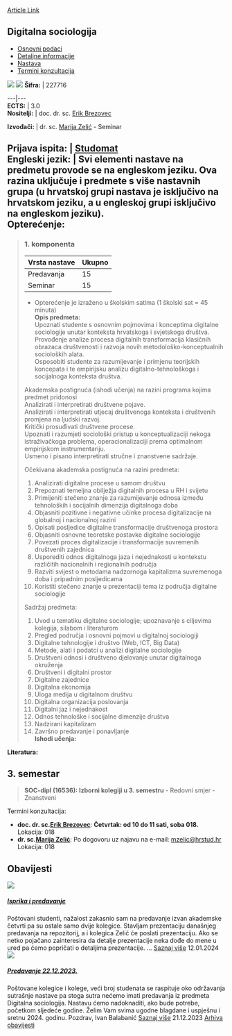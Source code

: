 [Article Link](https://www.fhs.hr/predmet/digsoc)

## Digitalna sociologija
  * [Osnovni podaci](https://www.fhs.hr/predmet/digsoc#v1id-904797_75_1_0 "Osnovni podaci")
  * [Detaljne informacije](https://www.fhs.hr/predmet/digsoc#v1id-904797_75_1_1 "Detaljne informacije")
  * [Nastava](https://www.fhs.hr/predmet/digsoc#v1id-904797_75_1_2 "Nastava")
  * [Termini konzultacija](https://www.fhs.hr/predmet/digsoc#v1id-904797_75_1_3 "Termini konzultacija")


[![](https://www.fhs.hr/img/flags/gif/hr.gif)](https://www.fhs.hr/predmet/digsoc) [![](https://www.fhs.hr/img/flags/gif/gb.gif)](https://www.fhs.hr/en/course/digsoc)
**Šifra:** |  227716  
  
---|---  
**ECTS:** |  3.0   
**Nositelji:** |  doc. dr. sc. [Erik Brezovec](https://www.fhs.hr/djelatnik/erik.brezovec)   
  
**Izvođači:** |  dr. sc. [Marija Zelić](https://www.fhs.hr/djelatnik/marija.zelic) - Seminar  
  
**Prijava ispita:** |  [Studomat](http://www.isvu.hr/studomat)  
**Engleski jezik:** |  Svi elementi nastave na predmetu provode se na engleskom jeziku. Ova razina uključuje i predmete s više nastavnih grupa (u hrvatskoj grupi nastava je isključivo na hrvatskom jeziku, a u engleskoj grupi isključivo na engleskom jeziku).   
**Opterećenje:**  
---  
> ### 1. komponenta
> | Vrsta nastave | Ukupno  
> ---|---  
> Predavanja | 15  
> Seminar | 15  
> * Opterećenje je izraženo u školskim satima (1 školski sat = 45 minuta)   
**Opis predmeta:**  
> Upoznati studente s osnovnim pojmovima i konceptima digitalne sociologije unutar konteksta hrvatskoga i svjetskoga društva.  
>  Provođenje analize procesa digitalnih transformacija klasičnih obrazaca društvenosti i razvoja novih metodološko-konceptualnih socioloških alata.  
>  Osposobiti studente za razumijevanje i primjenu teorijskih koncepata i te empirijsku analizu digitalno-tehnološkoga i socijalnoga konteksta društva.   
>    
>  Akademska postignuća (ishodi učenja) na razini programa kojima predmet pridonosi   
>  Analizirati i interpretirati društvene pojave.  
>  Analizirati i interpretirati utjecaj društvenoga konteksta i društvenih promjena na ljudski razvoj.  
>  Kritički prosuđivati društvene procese.  
>  Upoznati i razumjeti sociološki pristup u konceptualizaciji nekoga istraživačkoga problema, operacionalizaciji prema optimalnom empirijskom instrumentariju.  
>  Usmeno i pisano interpretirati stručne i znanstvene sadržaje.  
>    
>  Očekivana akademska postignuća na razini predmeta:   
>  1. Analizirati digitalne procese u samom društvu  
>  2. Prepoznati temeljna obilježja digitalnih procesa u RH i svijetu  
>  3. Primijeniti stečeno znanje za razumijevanje odnosa između tehnoloških i socijalnih dimenzija digitalnoga doba  
>  4. Objasniti pozitivne i negativne učinke procesa digitalizacije na globalnoj i nacionalnoj razini   
>  5. Opisati posljedice digitalne transformacije društvenoga prostora  
>  6. Objasniti osnovne teoretske postavke digitalne sociologije  
>  7. Povezati proces digitalizacije i transformacije suvremenih društvenih zajednica  
>  8. Usporediti odnos digitalnoga jaza i nejednakosti u kontekstu različitih nacionalnih i regionalnih područja  
>  9. Razviti svijest o metodama nadzornoga kapitalizma suvremenoga doba i pripadnim posljedicama  
>  10. Koristiti stečeno znanje u prezentaciji tema iz područja digitalne sociologije  
>    
>  Sadržaj predmeta:   
>  1. Uvod u tematiku digitalne sociologije; upoznavanje s ciljevima kolegija, silabom i literaturom  
>  2. Pregled područja i osnovni pojmovi u digitalnoj sociologiji  
>  3. Digitalne tehnologije i društvo (Web, ICT, Big Data)  
>  4. Metode, alati i podatci u analizi digitalne sociologije  
>  5. Društveni odnosi i društveno djelovanje unutar digitalnoga okruženja  
>  6. Društveni i digitalni prostor  
>  7. Digitalne zajednice  
>  8. Digitalna ekonomija  
>  9. Uloga medija u digitalnom društvu  
>  10. Digitalna organizacija poslovanja  
>  11. Digitalni jaz i nejednakost  
>  12. Odnos tehnološke i socijalne dimenzije društva  
>  13. Nadzirani kapitalizam  
>  14. Završno predavanje i ponavljanje  
**Ishodi učenja:**  

  
**Literatura:**  

  
**3. semestar**  
---  
> **SOC-dipl (16536): Izborni kolegiji u 3. semestru** - Redovni smjer - Znanstveni  
>   
Termini konzultacija: 
  * **doc. dr. sc.[Erik Brezovec](https://www.fhs.hr/djelatnik/erik.brezovec)**: 
**Četvrtak: od 10 do 11 sati, soba 018.**
Lokacija: 018 
  * **dr. sc.[Marija Zelić](https://www.fhs.hr/djelatnik/marija.zelic)**: 
Po dogovoru uz najavu na e-mail: mzelic@hrstud.hr
Lokacija: 018 


## Obavijesti
[ ![](https://www.fhs.hr/_pub/themes_static/hrstud2024/default/img/default_news.jpg) ](https://www.fhs.hr/predmet/digsoc?@=21m1q#news_121480)
#####  [Isprika i predavanje](https://www.fhs.hr/predmet/digsoc?@=21m1q#news_121480)
Poštovani studenti, nažalost zakasnio sam na predavanje izvan akademske četvrti pa su ostale samo dvije kolegice. Stavljam prezentaciju današnjeg predavanja na repozitorij, a i kolegica Zelić će poslati prezentaciju. Ako se netko pojačano zainteresira da detalje prezentacije neka dođe do mene u ured pa ćemo popričati o detaljima prezentacije. ... 
[Saznaj više](https://www.fhs.hr/predmet/digsoc?@=21m1q#news_121480)
12.01.2024
[ ![](https://www.fhs.hr/_pub/themes_static/hrstud2024/default/img/default_news.jpg) ](https://www.fhs.hr/predmet/digsoc?@=21lzh#news_121480)
#####  [Predavanje 22.12.2023.](https://www.fhs.hr/predmet/digsoc?@=21lzh#news_121480)
Poštovane kolegice i kolege, veći broj studenata se raspituje oko održavanja sutrašnje nastave pa stoga sutra nećemo imati predavanja iz predmeta Digitalna sociologija. Nastavu ćemo nadoknaditi, ako bude potrebe, početkom sljedeće godine. Želim Vam svima ugodne blagdane i uspješnu i sretnu 2024. godinu. Pozdrav, Ivan Balabanić 
[Saznaj više](https://www.fhs.hr/predmet/digsoc?@=21lzh#news_121480)
21.12.2023
[Arhiva obavijesti](https://www.fhs.hr/predmet/digsoc?@=21gal#news_121480 "Arhiva obavijesti")

